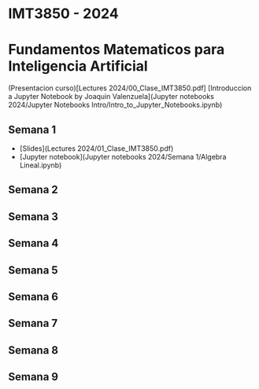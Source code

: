 # IMT3850 - 2024
# Fundamentos Matematicos para Inteligencia Artificial
(Presentacion curso)[Lectures 2024/00_Clase_IMT3850.pdf]
[Introduccion a Jupyter Notebook by Joaquin Valenzuela](Jupyter notebooks 2024/Jupyter Notebooks Intro/Intro_to_Jupyter_Notebooks.ipynb)
## Semana 1
- [Slides](Lectures 2024/01_Clase_IMT3850.pdf)
- [Jupyter notebook](Jupyter notebooks 2024/Semana 1/Algebra Lineal.ipynb)

## Semana 2

## Semana 3

## Semana 4

## Semana 5

## Semana 6

## Semana 7

## Semana 8

## Semana 9


 
